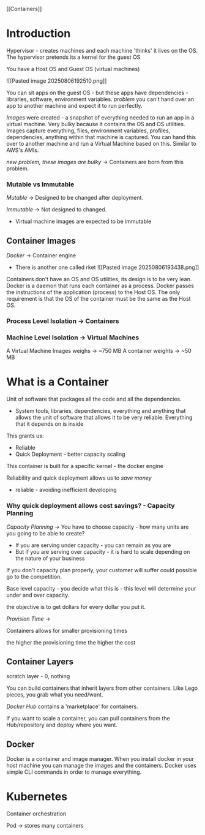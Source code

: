[[Containers]]
# Introduction

Hypervisor - creates machines and each machine 'thinks' it lives on the OS. The hypervisor pretends its a kernel for the guest OS

You have a Host OS and Guest OS (virtual machines)

![[Pasted image 20250806192510.png]]

You can sit apps on the guest OS - but these apps have dependencies - libraries, software, environment variables. *problem* you can't hand over an app to another machine and expect it to run perfectly. 

*Images* were created - a snapshot of everything needed to run an app in a virtual machine. Very bulky because it contains the OS  and OS utilities. Images capture everything, files, environment variables, profiles, dependencies, anything within that machine is captured. You can hand this over to another machine and run a Virtual Machine based on this. Similar to AWS's AMIs. 

*new problem, these images are bulky* -> Containers are born from this problem. 
### Mutable vs Immutable

*Mutable* -> Designed to be changed after deployment. 

*Immutable* -> Not designed to changed.
- Virtual machine images are expected to be immutable

## Container Images

*Docker* -> Container engine 
- There is another one called rket 
![[Pasted image 20250806193438.png]]

Containers don't have an OS and OS utilities, its design is to be very lean. Docker is a daemon that runs each container as a process. Docker passes the instructions of the application (process) to the Host OS. The only requirement is that the OS of the container must be the same as the Host OS. 

### Process Level Isolation -> Containers
### Machine Level Isolation -> Virtual Machines

A Virtual Machine Images weighs -> ~750 MB
A container weights -> ~50 MB

# What is a Container 
Unit of software that packages all the code and all the dependencies. 
- System tools, libraries, dependencies, everything and anything that allows the unit of software that allows it to be very reliable. Everything that it depends on is inside 

This grants us:
- Reliable
- Quick Deployment - better capacity scaling

This container is built for a specific kernel - the docker engine 

Reliability and quick deployment allows us to *save money*
- reliable - avoiding inefficient developing 

### Why quick deployment allows cost savings? - Capacity Planning

*Capacity Planning* -> You have to choose capacity - how many units are you going to be able to create?
- If you are serving under capacity - you can remain as you are 
- But if you are serving over capacity - it is hard to scale depending on the nature of your business 

If you don't capacity plan properly, your customer will suffer could possible go to the competition. 

Base level capacity - you decide what this is - this level will determine your under and over capacity. 

the objective is to get dollars for every dollar you put it. 

*Provision Time* -> 

Containers allows for smaller provisioning times 

the higher the provisioning time the higher the cost 

## Container Layers
scratch layer - 0, nothing

You can build containers that inherit layers from other containers. Like Lego pieces, you grab what you need/want. 

*Docker Hub* contains a 'marketplace' for containers. 

If you want to scale a container, you can pull containers from the Hub/repository and deploy where you want. 
## Docker
Docker is a container and image manager. When you install docker in your host machine you can manage the images and the containers. Docker uses simple CLI commands in order to manage everything. 
# Kubernetes 
Container orchestration

Pod -> stores many containers 

